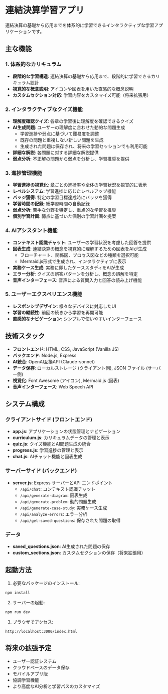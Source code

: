 # 連結決算学習アプリ

連結決算の基礎から応用までを体系的に学習できるインタラクティブな学習アプリケーションです。

## 主な機能

### 1. 体系的なカリキュラム
- **段階的な学習構造**: 連結決算の基礎から応用まで、段階的に学習できるカリキュラム設計
- **視覚的な概念説明**: アイコンや図表を用いた直感的な概念説明
- **カスタムセクション対応**: 学習内容をカスタマイズ可能（将来拡張用）

### 2. インタラクティブなクイズ機能
- **理解度確認クイズ**: 各章の学習後に理解度を確認できるクイズ
- **AI生成問題**: ユーザーの理解度に合わせた動的な問題生成
  - 学習進捗や弱点に基づいて難易度を調整
  - 既存の問題と重複しない新しい問題を生成
  - 生成された問題は保存され、将来の学習セッションでも利用可能
- **詳細な解説**: 各問題に対する詳細な解説提供
- **弱点分析**: 不正解の問題から弱点を分析し、学習推奨を提供

### 3. 進捗管理機能
- **学習進捗の視覚化**: 章ごとの進捗率や全体の学習状況を視覚的に表示
- **レベルシステム**: 学習進捗に応じたレベルアップ機能
- **バッジ獲得**: 特定の学習目標達成時にバッジを獲得
- **学習時間の記録**: 総学習時間の自動記録
- **弱点分析**: 苦手な分野を特定し、重点的な学習を推奨
- **個別学習計画**: 弱点に基づいた個別の学習計画を提案

### 4. AIアシスタント機能
- **コンテキスト認識チャット**: ユーザーの学習状況を考慮した回答を提供
- **図表生成**: 連結決算の概念を視覚的に理解するための図表をAIが生成
  - フローチャート、関係図、プロセス図などの種類を選択可能
  - Mermaid.js形式で生成され、インタラクティブに表示
- **実務ケース生成**: 実務に即したケーススタディをAIが生成
- **エラー分析**: クイズの誤答パターンを分析し、概念の誤解を特定
- **音声インターフェース**: 音声による質問入力と回答の読み上げ機能

### 5. ユーザーエクスペリエンス機能
- **レスポンシブデザイン**: 様々なデバイスに対応したUI
- **学習の継続性**: 前回の続きから学習を再開可能
- **直感的なナビゲーション**: シンプルで使いやすいインターフェース

## 技術スタック

- **フロントエンド**: HTML, CSS, JavaScript (Vanilla JS)
- **バックエンド**: Node.js, Express
- **AI統合**: OpenAI互換API (Claude-sonnet)
- **データ保存**: ローカルストレージ (クライアント側), JSON ファイル (サーバー側)
- **視覚化**: Font Awesome (アイコン), Mermaid.js (図表)
- **音声インターフェース**: Web Speech API

## システム構成

### クライアントサイド (フロントエンド)
- **app.js**: アプリケーションの状態管理とナビゲーション
- **curriculum.js**: カリキュラムデータの管理と表示
- **quiz.js**: クイズ機能とAI問題生成の統合
- **progress.js**: 学習進捗の管理と表示
- **chat.js**: AIチャット機能と図表生成

### サーバーサイド (バックエンド)
- **server.js**: Express サーバーとAPI エンドポイント
  - `/api/chat`: コンテキスト認識チャット
  - `/api/generate-diagram`: 図表生成
  - `/api/generate-problem`: 動的問題生成
  - `/api/generate-case-study`: 実務ケース生成
  - `/api/analyze-errors`: エラー分析
  - `/api/get-saved-questions`: 保存された問題の取得

### データ
- **saved_questions.json**: AI生成された問題の保存
- **custom_sections.json**: カスタムセクションの保存（将来拡張用）

## 起動方法

1. 必要なパッケージのインストール:
```
npm install
```

2. サーバーの起動:
```
npm run dev
```

3. ブラウザでアクセス:
```
http://localhost:3000/index.html
```

## 将来の拡張予定

- ユーザー認証システム
- クラウドベースのデータ保存
- モバイルアプリ版
- 協調学習機能
- より高度なAI分析と学習パスのカスタマイズ